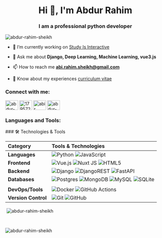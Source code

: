 <h1 align="center">Hi 👋, I'm Abdur Rahim</h1>
<h3 align="center">I am a professional python developer</h3>

<p align="left"> <img src="https://komarev.com/ghpvc/?username=abdur-rahim-sheikh&label=Profile%20views&color=0e75b6&style=flat" alt="abdur-rahim-sheikh" /> </p>

- 🔭 I’m currently working on [Study Is Interactive](https://abir-interactive-study.streamlit.app/)

- 💬 Ask me about **Django, Deep Learning, Machine Learning, vue3.js**

- 📫 How to reach me **abi.rahim.sheikh@gmail.com**

- 📄 Know about my experiences [curriculum vitae](https://github.com/Abdur-Rahim-sheikh/Abdur-Rahim-sheikh/blob/main/media/abdur_rahim_cv.pdf)

<h3 align="left">Connect with me:</h3>
<p align="left">
<a href="https://linkedin.com/in/abdur-rahim-sheikh-168398172" target="blank"><img align="center" src="https://raw.githubusercontent.com/rahuldkjain/github-profile-readme-generator/master/src/images/icons/Social/linked-in-alt.svg" alt="abdur-rahim-sheikh-168398172" height="30" width="40" /></a>
<a href="https://stackoverflow.com/users/17957276/abdur-rahim-sheikh" target="blank"><img align="center" src="https://raw.githubusercontent.com/rahuldkjain/github-profile-readme-generator/master/src/images/icons/Social/stack-overflow.svg" alt="17957276/abdur-rahim-sheikh" height="30" width="40" /></a>
<a href="https://codeforces.com/profile/abir" target="blank"><img align="center" src="https://raw.githubusercontent.com/rahuldkjain/github-profile-readme-generator/master/src/images/icons/Social/codeforces.svg" alt="abir" height="30" width="40" /></a>
<a href="https://www.leetcode.com/abdur-rahim-sheikh/" target="blank"><img align="center" src="https://raw.githubusercontent.com/rahuldkjain/github-profile-readme-generator/master/src/images/icons/Social/leet-code.svg" alt="abdur-rahim-sheikh/" height="30" width="40" /></a>
</p>

<h3 align="left">Languages and Tools:</h3>
### 🛠️ Technologies & Tools

| Category            | Tools & Technologies                                                                                                                                                                                                                                                                                                                                                                                                                                     |
| :------------------ | :------------------------------------------------------------------------------------------------------------------------------------------------------------------------------------------------------------------------------------------------------------------------------------------------------------------------------------------------------------------------------------------------------------------------------------------------------- |
| **Languages**       | ![Python](https://img.shields.io/badge/python-3670A0?style=for-the-badge&logo=python&logoColor=ffdd54) ![JavaScript](https://img.shields.io/badge/javascript-%23323330.svg?style=for-the-badge&logo=javascript&logoColor=%23F7DF1E)                                                                                                                                                                                                                      |
| **Frontend**        | ![Vue.js](https://img.shields.io/badge/vue.js-%2335495e.svg?style=for-the-badge&logo=vuedotjs&logoColor=%234FC08D) ![Nuxt JS](https://img.shields.io/badge/Nuxt-002E3B?style=for-the-badge&logo=nuxt.js&logoColor=#00DC82) ![HTML5](https://img.shields.io/badge/html5-%23E34F26.svg?style=for-the-badge&logo=html5&logoColor=white)                                                                                                                     |
| **Backend**         | ![Django](https://img.shields.io/badge/django-%23092E20.svg?style=for-the-badge&logo=django&logoColor=white) ![DjangoREST](https://img.shields.io/badge/DJANGO-REST-ff1709?style=for-the-badge&logo=django&logoColor=white&color=ff1709&labelColor=gray) ![FastAPI](https://img.shields.io/badge/FastAPI-005571?style=for-the-badge&logo=fastapi)                                                                                                        |
| **Databases**       | ![Postgres](https://img.shields.io/badge/postgres-%23316192.svg?style=for-the-badge&logo=postgresql&logoColor=white) ![MongoDB](https://img.shields.io/badge/MongoDB-%234ea94b.svg?style=for-the-badge&logo=mongodb&logoColor=white) ![MySQL](https://img.shields.io/badge/mysql-4479A1.svg?style=for-the-badge&logo=mysql&logoColor=white) ![SQLite](https://img.shields.io/badge/sqlite-%2307405e.svg?style=for-the-badge&logo=sqlite&logoColor=white) |
|                     |
| **DevOps/Tools**    | ![Docker](https://img.shields.io/badge/docker-%230db7ed.svg?style=for-the-badge&logo=docker&logoColor=white) ![GitHub Actions](https://img.shields.io/badge/github%20actions-%232671E5.svg?style=for-the-badge&logo=githubactions&logoColor=white)                                                                                                                                                                                                       |
| **Version Control** | ![Git](https://img.shields.io/badge/git-%23F05033.svg?style=for-the-badge&logo=git&logoColor=white) ![GitHub](https://img.shields.io/badge/github-%23121011.svg?style=for-the-badge&logo=github&logoColor=white)                                                                                                                                                                                                                                         |

<!-- <p><img align="left" src="https://github-readme-stats.vercel.app/api/top-langs?username=abdur-rahim-sheikh&show_icons=true&locale=en&layout=compact" alt="abdur-rahim-sheikh" /></p>
<br> -->
<p>&nbsp;<img align="center" src="https://github-readme-stats.vercel.app/api?username=abdur-rahim-sheikh&show_icons=true&locale=en" alt="abdur-rahim-sheikh"/></p>
<br>
<p><img align="center" src="https://github-readme-streak-stats.herokuapp.com/?user=abdur-rahim-sheikh&" alt="abdur-rahim-sheikh" /></p>
